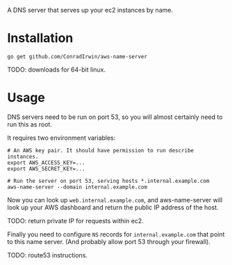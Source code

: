 A DNS server that serves up your ec2 instances by name.

Installation
============

```shell
go get github.com/ConradIrwin/aws-name-server
```

TODO: downloads for 64-bit linux.

Usage
=====

DNS servers need to be run on port 53, so you will almost certainly need to run this as root.

It requires two environment variables:

```
# An AWS key pair. It should have permission to run describe instances.
export AWS_ACCESS_KEY=...
export AWS_SECRET_KEY=...

# Run the server on port 53, serving hosts *.internal.example.com
aws-name-server --domain internal.example.com
```

Now you can look up `web.internal.example.com`, and aws-name-server will look up your AWS dashboard
and return the public IP address of the host.

TODO: return private IP for requests within ec2.

Finally you need to configure `NS` records for `internal.example.com` that
point to this name server. (And probably allow port 53 through your firewall).

TODO: route53 instructions.
